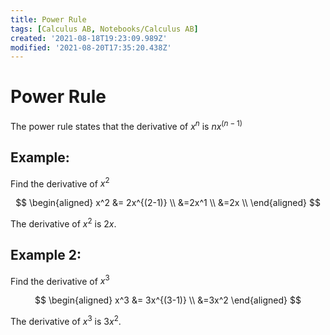 ```yaml
---
title: Power Rule
tags: [Calculus AB, Notebooks/Calculus AB]
created: '2021-08-18T19:23:09.989Z'
modified: '2021-08-20T17:35:20.438Z'
---
```


# Power Rule

The power rule states that the derivative of $x^n$ is $nx^{(n-1)}$

## Example:
Find the derivative of $x^2$

$$
\begin{aligned}
x^2 &= 2x^{(2-1)} \\
&=2x^1 \\
&=2x \\
\end{aligned}
$$

The derivative of $x^2$ is $2x$.


## Example 2:
Find the derivative of $x^3$

$$
\begin{aligned}
x^3 &= 3x^{(3-1)} \\
&=3x^2
\end{aligned}
$$

The derivative of $x^3$ is $3x^2$.


